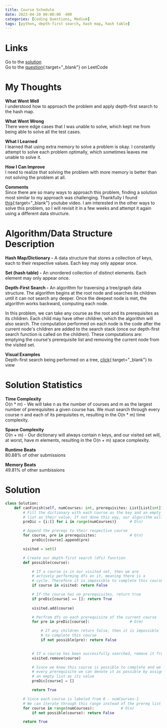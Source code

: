 ```yaml
---
title: Course Schedule
date: 2023-04-20 00:00:00 -400
categories: [Coding Questions, Medium]
tags: [python, depth-first search, hash map, hash table]
---
```


# Links  

Go to the [solution](#solution)  
Go to the [question](https://leetcode.com/problems/course-schedule/){:target="_blank"} on LeetCode  

# My Thoughts  

**What Went Well**  
I understood how to approach the problem and apply depth-first search to the hash map. 

**What Went Wrong**  
There were edge cases that I was unable to solve, which kept me from being able to solve all the test cases.

**What I Learned**  
I learned that using extra memory to solve a problem is okay. I constantly attempt to solve each problem optimally, which sometimes leaves me unable to solve it.

**How I Can Improve**  
I need to realize that solving the problem with more memory is better than not solving the problem at all.

**Comments**  
Since there are so many ways to approach this problem, finding a solution most similar to my approach was challenging. Thankfully I found [this](https://www.youtube.com/watch?v=EgI5nU9etnU){:target="_blank"} youtube video. I am interested in the other ways to solve this problem, so I will revisit it in a few weeks and attempt it again using a different data structure.

# Algorithm/Data Structure Description

**Hash Map/Dictionary -** A data structure that stores a collection of keys, each to their respective values. 
Each key may only appear once. 

**Set (hash table) -** An unordered collection of distinct elements. Each element may only appear once.

**Depth-First Search -** An algorithm for traversing a tree/graph data structure. 
The algorithm begins at the root node and searches its children until it can not search any deeper. 
Once the deepest node is met, the algorithm works backward, computing each node. 

In this problem, we can take any course as the root and its prerequisites as its children. 
Each child may have other children, which the algorithm will also search. 
The computation performed on each node is the code after the current node's children are added to the search stack (once our depth-first search function is called on the children). 
These computations are: emptying the course's prerequisite list and removing the current node from the visited set.

**Visual Examples**  
Depth-first search being performed on a tree, [click](https://he-s3.s3.amazonaws.com/media/uploads/9fa1119.jpg){:target="_blank"} to view  

# Solution Statistics  

**Time Complexity**  
O(n * m) - We will take n as the number of courses and m as the largest number of prerequisites a given course has.
We must search through every course n and each of its perquisites m, resulting in the O(n * m) time complexity.

**Space Complexity**  
O(n + m) - Our dictionary will always contain n keys, and our visited set will, at worst, have m elements, resulting in the O(n + m) space complexity.

**Runtime Beats**  
80.88% of other submissions  

**Memory Beats**  
49.81% of other sumbissions  

# Solution  

```python
class Solution:
    def canFinish(self, numCourses: int, prerequisites: List[List[int]]) -> bool:
        # Fill the dictionary with each course as the key and an empty
        # list as their value. If not done this way, our algorithm will not work
        preDic = {i:[] for i in range(numCourses)}      # O(n)

        # Append the prereqs to their respective course
        for course, pre in prerequisites:               # O(n)
            preDic[course].append(pre)

        visited = set()

        # Create our depth-first search (dfs) function
        def possible(course):

            # If a course is in our visited set, then we are
            # actively performing dfs on it, meaning there is a
            # cycle. Therefore it is impossible to complete this course
            if course in visited: return False

            # If the course has no prerequisites, return true
            if preDic[course] == []: return True
                
            visited.add(course)

            # Perfrom dfs on each prerequisite of the current course
            for pre in preDic[course]:                  # O(m)

                # If any children return false, then it is impossible
                # to complete this course
                if not possible(pre): return False
            

            # If a course has been successfully searched, remove it from the set
            visited.remove(course)

            # Since we know this course is possible to complete and we have searched
            # every prerequisite we can denote it as possible by assigning the course
            # an empty list as its value
            preDic[course] = []

            return True

        # Since each course is labeled from 0 - numCourses-1
        # We can iterate through this range instead of the prereq list
        for course in range(numCourses):            # O(n)
            if not possible(course): return False

        return True

```
